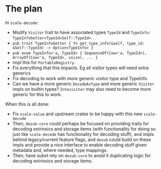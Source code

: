 The plan
========

In `scale-decode`:

- Modify `Visitor` trait to have associated types `TypeId` and `TypeInfo: TypeInfoGetter<TypeId=Self::TypeId>`.
- `pub trait TypeInfoGetter { fn get_type_info(&self, type_id: &Self::TypeId) -> Option<TypeInfo> }`
- `pub enum TypeInfo<'a, TypeId> { SequenceOf(Cow<'a, TypeId>), ArrayOf(Cow<'a, TypeId>, usize), ... }`
- impl this for `PortableRegistry`.
- Fix everything that this impacts. Eg all visitor types will need extra generics
- Fix decoding to work with more generic visitor type and TypeInfo
- Can we have a more generic `DecodeAsType` and more generic `Visitor` impls on builtin types? `Intovisitor` may also need to become more generic for this to work.

When this is all done:

- Fix `scale-value` and upstream crates to be happy with this new `scale-decode`
- Then, `desub-core` could perhaps be focused on providing traits for decoding extrinsics and storage items (with functionality for doing so just like `scale-decode` has functionality for decoding stuff),
  and impls behind legacy/current feature flags, and `desub` could build on these impls and provide a nice interface to enable decoding stuff given metadata and, where needed, type mappings.
- Then, have subxt rely on `desub-core` to avoid it duplicating logic for decoding extrinsics and storage items.